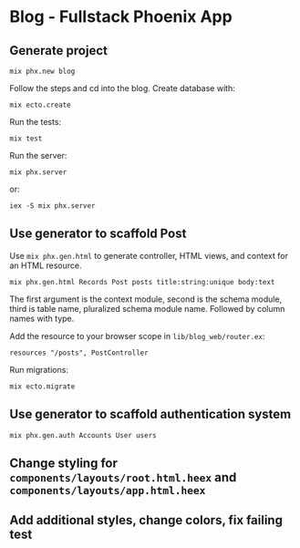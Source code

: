 # Blog - Fullstack Phoenix App

## Generate project

```
mix phx.new blog
```

Follow the steps and cd into the blog. Create database with:

```
mix ecto.create
```

Run the tests:

```
mix test
```

Run the server:

```
mix phx.server
```

or:

```
iex -S mix phx.server
```

## Use generator to scaffold Post

Use `mix phx.gen.html` to generate controller, HTML views, and context for an HTML resource.

```
mix phx.gen.html Records Post posts title:string:unique body:text
```

The first argument is the context module, second is the schema module, third is table name, pluralized schema module name. Followed by column names with type.

Add the resource to your browser scope in `lib/blog_web/router.ex`:

```
resources "/posts", PostController
```

Run migrations:

```
mix ecto.migrate
```

## Use generator to scaffold authentication system

```
mix phx.gen.auth Accounts User users
```

## Change styling for `components/layouts/root.html.heex` and `components/layouts/app.html.heex`

## Add additional styles, change colors, fix failing test
